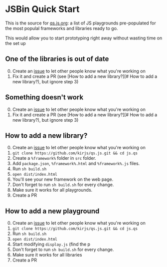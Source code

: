 # JSBin Quick Start
This is the source for [qs.js.org](http://qs.js.org): a list of JS playgrounds pre-populated for the most populal frameworks 
and libraries ready to go. 

This would allow you to start prototyping right away without wasting time on the set up

## One of the libraries is out of date
0. Create an [issue](https://github.com/kirjs/qs.js/issues) to let other people know what you're working on
1. Fix it and create a PR (see [How to add a new library?][# How to add a new library?), but ignore step 3)

## Something doesn't work
0. Create an [issue](https://github.com/kirjs/qs.js/issues) to let other people know what you're working on
1. Fix it and create a PR (see [How to add a new library?][# How to add a new library?), but ignore step 3)
 

## How to add a new library?
0. Create an [issue](https://github.com/kirjs/qs.js/issues) to let other people know what you're working on
1. `git clone https://github.com/kirjs/qs.js.git && cd js.qs`
2. Create a `%framework%` folder in `src` folder.
3. Add `package.json`, `%framework%.html` and `%framework%.js` files.
4. Run `sh build.sh` 
5. `open dist/index.html`
6. You'll see your new framework on the web page. 
7. Don't forget to run `sh build.sh` for every change. 
8. Make sure it works for all playgrounds. 
9. Create a PR

## How to add a new playground 
0. Create an [issue](https://github.com/kirjs/qs.js/issues) to let other people know what you're working on
1. `git clone https://github.com/kirjs/qs.js.git && cd js.qs`
2.  Run `sh build.sh`
3. `open dist/index.html`
4. Start modifying `display.js` (find the p
5. Don't forget to run `sh build.sh` for every change. 
6. Make sure it works for all libraries
7. Create a PR
